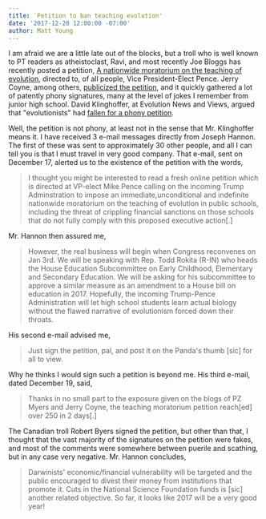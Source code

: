 ```yaml
---
title: `Petition to ban teaching evolution'
date: '2017-12-20 12:00:00 -07:00'
author: Matt Young
---
```


I am afraid we are a little late out of the blocks, but a troll who is well known to PT readers as atheistoclast, Ravi, and most recently Joe Bloggs has recently posted a petition, [A nationwide moratorium on the teaching of evolution](http://www.ipetitions.com/petition/moratorium-teaching-evolution), directed to, of all people, Vice President-Elect Pence. Jerry Coyne, among others, [publicized the petition](https://whyevolutionistrue.wordpress.com/2016/12/17/and-so-it-begins-a-petition-to-mike-pence-to-ban-the-teaching-of-evolution/), and it quickly gathered a lot of patently phony signatures, many at the level of jokes I remember from junior high school. David Klinghoffer, at Evolution News and Views, argued that "evolutionists" had [fallen for a phony petition](http://www.evolutionnews.org/2016/12/fake_news_evolu103375.html). 

Well, the petition is not phony, at least not in the sense that Mr. Klinghoffer means it. I have received 3 e-mail messages directly from Joseph Hannon. The first of these was sent to approximately 30 other people, and all I can tell you is that I must travel in very good company. That e-mail, sent on December 17, alerted us to the existence of the petition with the words,

> I thought you might be interested to read a fresh online petition which is directed at VP-elect Mike Pence calling on the incoming Trump Adminstration to impose an immediate,unconditional and indefinite nationwide moratorium on the teaching of evolution in public schools, including the threat of crippling financial sanctions on those schools that do not fully comply with this proposed executive action[.]

Mr. Hannon then assured me,

>However, the real business will begin when Congress reconvenes on Jan 3rd. We will be speaking with Rep. Todd Rokita (R-IN) who heads the House Education Subcommittee on Early Childhood, Elementary and Secondary Education. We will be asking for his subcommittee to approve a similar measure as an amendment to a House bill on education in 2017. Hopefully, the incoming Trump-Pence Administration will let high school students learn actual biology without the flawed narrative of evolutionism forced down their throats.

His second e-mail advised me,

<!---more---> 

>Just sign the petition, pal, and post it on the Panda's thumb [sic] for all to view. 

Why he thinks I would sign such a petition is beyond me. His third e-mail, dated December 19, said,

>Thanks in no small part to the exposure given on the blogs of PZ Myers and Jerry Coyne, the teaching moratorium petition reach[ed] over 250 in 2 days[.]

The Canadian troll Robert Byers signed the petition, but other than that, I thought that the vast majority of the signatures on the petition were fakes, and most of the comments were somewhere between puerile and scathing, but in any case very negative. Mr. Hannon concludes,

>Darwinists' economic/financial vulnerability will be targeted and the public encouraged to divest their money from institutions that promote it. Cuts in the National Science Foundation funds is [sic] another related objective. So far, it looks like 2017 will be a very good year!
